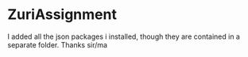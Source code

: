 # ZuriAssignment
I added all the json packages i installed, though they are contained in a separate folder. Thanks sir/ma
